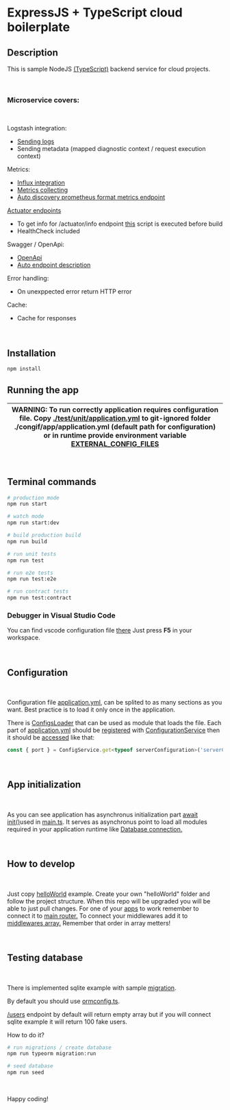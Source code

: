 # ExpressJS + TypeScript cloud boilerplate

## Description

This is sample NodeJS [(TypeScript)](https://www.typescriptlang.org/) backend service for cloud projects.

<br />

### Microservice covers:

<br />

Logstash integration:

* [Sending logs](src/modules/logger/logger.service.ts)
* Sending metadata (mapped diagnostic context / request execution context)

Metrics:
* [Influx integration](./src/modules/directSendMetrics/direct-send-metrics.service.ts)
* [Metrics collecting](./src/modules/metrics/metrics.service.ts)
* [Auto discovery prometheus format metrics endpoint](./src/apps/core/controllers/metrics.controller.ts)

[Actuator endpoints](./src/apps/core/middlewares/actuator.ts)
* To get info for /actuator/info endpoint [this](scripts/gitRepoInfo.ts) script is executed before build
* HealthCheck included

Swagger / OpenApi:
* [OpenApi](./src/apps/core/middlewares/openApi.ts)
* [Auto endpoint description](./src/apps/core/controllers/metrics.controller.ts)

Error handling:
* On unexppected error return HTTP error

Cache:
* Cache for responses

<br />

## Installation

```bash
npm install
```

## Running the app

| **WARNING:** To run correctly application requires configuration file. Copy [./test/unit/application.yml](./test/unit/application.yml) to git-ignored folder **./congif/app/application.yml** (default path for configuration) or in runtime provide environment variable [EXTERNAL_CONFIG_FILES](./src/modules/config/utils/load-configs.ts) |
| --- |

<br />

## Terminal commands

```bash
# production mode
npm run start

# watch mode
npm run start:dev

# build production build
npm run build

# run unit tests
npm run test

# run e2e tests
npm run test:e2e

# run contract tests
npm run test:contract
```

### Debugger in Visual Studio Code
You can find vscode configuration file [there](./.vscode/launch.json)
Just press **F5** in your workspace.

<br />

## Configuration
<br />

Configuration file [application.yml](./test/unit/application.yml), can be splited to as many sections as you want. Best practice is to load it only once in the application.

There is [ConfigsLoader](./src/modules/config/utils/load-configs.ts) that can be used as module that loads the file.
Each part of [application.yml](./test/unit/application.yml) should be [registered](configs/server.config.ts) with [ConfigurationService](src/modules/config/config.service.ts) then it should be [accessed](./src/main.ts) like that:
```js
const { port } = ConfigService.get<typeof serverConfiguration>('serverConfiguration');
```

<br />

## App initialization
<br />

As you can see application has asynchronus initialization part [await init()](./src/init/index.ts)used in [main.ts](./src/main.ts). It serves as asynchronus point to load all modules required in your application runtime like [Database connection.](./src/init/dbConnection.ts)

<br />

## How to develop
<br />

Just copy [helloWorld](./src/apps/helloWorld) example. Create your own "helloWorld" folder and follow the project structure. When this repo will be upgraded you will be able to just pull changes. For one of your [apps](./src/apps) to work remember to connect it to [main router.](./src/routes/router.ts) To connect your middlewares add it to [middlewares array.](./src/apps/app.ts) Remember that order in array metters!

<br />

## Testing database
<br />

There is implemented sqlite example with sample [migration](src/resources/db/migrations/1608163413451-Init.ts).

By default you should use [ormconfig.ts](./ormconfig.ts).

[/users](http://localhost:8080/users) endpoint by default will return empty array but if you will connect sqlite example it will return 100 fake users.

How to do it?

```bash
# run migrations / create database
npm run typeorm migration:run

# seed database
npm run seed
```

<br />

Happy coding!
